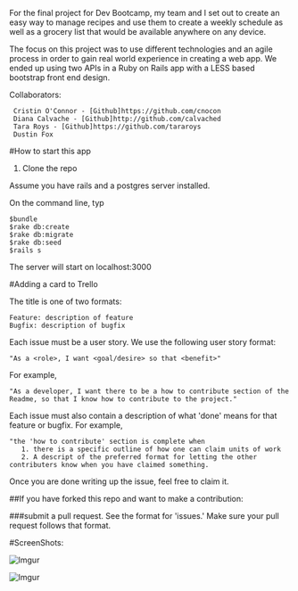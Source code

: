 For the final project for Dev Bootcamp, my team and I set out to create an easy way to manage recipes and use them to create a weekly schedule as well as a grocery list that would be available anywhere on any device. 

The focus on this project was to use different technologies and an agile process in order to gain real world experience in creating a web app. We ended up using two APIs in a Ruby on Rails app with a LESS based bootstrap front end design. 

Collaborators: 

     Cristin O'Connor - [Github]https://github.com/cnocon
     Diana Calvache - [Github]http://github.com/calvached
     Tara Roys - [Github]https://github.com/tararoys
     Dustin Fox

#How to start this app

1. Clone the repo

Assume you have rails and a postgres server installed. 

On the command line, typ
     
    $bundle
    $rake db:create
    $rake db:migrate
    $rake db:seed
    $rails s

The server will start on localhost:3000

#Adding a card to Trello

The title is one of two formats:

    Feature: description of feature
    Bugfix: description of bugfix

Each issue must be a user story.  We use the following user story format:

    "As a <role>, I want <goal/desire> so that <benefit>"

For example,

    "As a developer, I want there to be a how to contribute section of the Readme, so that I know how to contribute to the project."


Each issue must also contain a description of what 'done' means for that feature or bugfix.  For example,

    "the 'how to contribute' section is complete when
       1. there is a specific outline of how one can claim units of work
       2. A descript of the preferred format for letting the other contributers know when you have claimed something.

Once you are done writing up the issue, feel free to claim it.


##If you have forked this repo and want to make a contribution:

###submit a pull request.  See the format for 'issues.'  Make sure your pull request follows that format.


#ScreenShots:

![Imgur](http://i.imgur.com/0qSTyh9.png)

![Imgur](http://i.imgur.com/l0uyMgZ.png)
